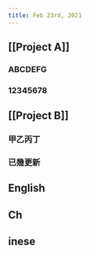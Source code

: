 ```yaml
---
title: Feb 23rd, 2021
---
```


## [[Project A]]
### ABCDEFG
### 12345678
## [[Project B]]
### 甲乙丙丁
### 已幾更新
## English
## Ch
## inese
